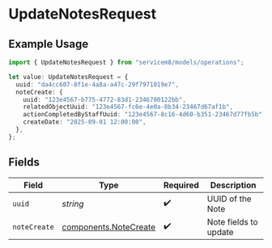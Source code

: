 # UpdateNotesRequest

## Example Usage

```typescript
import { UpdateNotesRequest } from "servicem8/models/operations";

let value: UpdateNotesRequest = {
  uuid: "da4cc607-8f1e-4a8a-a47c-29f7971019e7",
  noteCreate: {
    uuid: "123e4567-b775-4772-83d1-2346700122bb",
    relatedObjectUuid: "123e4567-fc6e-4e0a-8b34-23467d67af1b",
    actionCompletedByStaffUuid: "123e4567-8c16-4d60-b351-23467d77fb5b",
    createDate: "2025-09-01 12:00:00",
  },
};
```

## Fields

| Field                                                          | Type                                                           | Required                                                       | Description                                                    |
| -------------------------------------------------------------- | -------------------------------------------------------------- | -------------------------------------------------------------- | -------------------------------------------------------------- |
| `uuid`                                                         | *string*                                                       | :heavy_check_mark:                                             | UUID of the Note                                               |
| `noteCreate`                                                   | [components.NoteCreate](../../models/components/notecreate.md) | :heavy_check_mark:                                             | Note fields to update                                          |